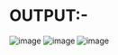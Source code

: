 # OUTPUT:-
![image](https://github.com/user-attachments/assets/ae888067-4fa5-44e7-8bce-a5708483d43a)
![image](https://github.com/user-attachments/assets/42b7b087-1ace-4980-aa07-6ac4f835b4d3)
![image](https://github.com/user-attachments/assets/7564dcca-4a11-4f06-8d33-eb3ed10a8a53)
